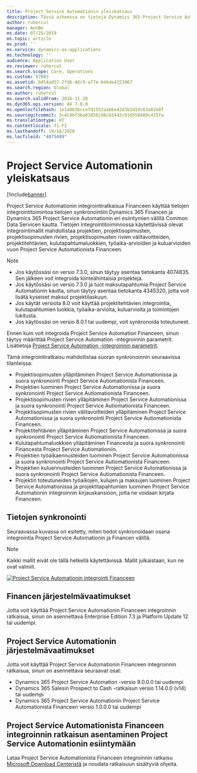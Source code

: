 ```yaml
---
title: Project Service Automationin yleiskatsaus
description: Tässä aiheessa on tietoja Dynamics 365 Project Service Automationin Dynamics 365 Financeen integroinnin ratkaisusta.
author: ruhercul
manager: AnnBe
ms.date: 07/25/2019
ms.topic: article
ms.prod: ''
ms.service: dynamics-ax-applications
ms.technology: ''
audience: Application User
ms.reviewer: ruhercul
ms.search.scope: Core, Operations
ms.custom: 87983
ms.assetid: b454ad57-2fd6-46c9-a77e-646de4153067
ms.search.region: Global
ms.author: ruhercul
ms.search.validFrom: 2016-11-28
ms.dyn365.ops.version: AX 7.0.0
ms.openlocfilehash: 1e1a963bccefd1552aab6e42d3b2d1dc63a82e8f
ms.sourcegitcommit: 5c4c9bf3ba018562d6cb3443c01d550489c415fa
ms.translationtype: HT
ms.contentlocale: fi-FI
ms.lasthandoff: 10/16/2020
ms.locfileid: "4075489"
---
```

# <a name="project-service-automation-overview"></a>Project Service Automationin yleiskatsaus

[!include[banner](../includes/banner.md)]

Project Service Automationin integrointiratkaisua Financeen käyttää tietojen integrointitoimintoa tietojen synkronointiin Dynamics 365 Financen ja Dynamics 365 Project Service Automationin eri esiintymien välillä Common Data Servicen kautta. Tietojen integrointitoiminnossa käytettävissä olevat integrointimallit mahdollistaa projektien, projektisopimusten, projektisopimusten rivien, projektisopimusten rivien välitavoitteiden, projektitehtävien, kulutapahtumaluokkien, työaika-arvioiden ja kuluarvioiden vuon Project Service Automationista Financeen.

> [!NOTE]
> - Jos käytössäsi on versio 7.3.0, sinun täytyy asentaa tietokanta 4074835. Sen jälkeen voit integroida kiinteähintaisia projekteja.
> - Jos käytössäsi on versio 7.3.0 ja tuot maksutapahtumia Project Service Automationin kautta, sinun täytyy asentaa tietokanta 4345320, jotta voit lisätä kyseiset maksut projektilaskuun.
> - Jos käytät versiota 8.0 voit käyttää projektitehtävien integrointia, kulutapahtumien luokkia, työaika-arvioita, kuluarvioita ja toimintojen lukitusta.
> - Jos käytössäsi on versio 8.0.1 tai uudempi, voit synkronoida toteutuneet.

Ennen kuin voit integroida Project Service Automation Financeen, sinun täytyy määrittää Project Service Automation -integroinnin parametrit. Lisätietoja [Project Service Automation -integroinnin parametrit](PSA-parameters.md).

Tämä integrointiratkaisu mahdollistaa suoran synkronoinnin seuraavissa tilanteissa:

- Projektisopimusten ylläpitäminen Project Service Automationissa ja suora synkronointi Project Service Autiomationista Financeen.
- Projektien luominen Project Service Automationissa ja suora synkronointi Project Service Autiomationista Financeen.
- Projektisopimusten rivien ylläpitäminen Project Service Automationissa ja suora synkronointi Project Service Autiomationista Financeen.
- Projektisopimusten rivien välitavoitteiden ylläpitäminen Project Service Automationissa ja suora synkronointi Project Service Autiomationista Financeen.
- Projektitehtävien ylläpitäminen Project Service Automationissa ja suora synkronointi Project Service Autiomationista Financeen.
- Kulutapahtumaluokkien ylläpitäminen Financesta ja suora synkronointi Financesta Project Service Autiomationiin.
- Projektien työaikaennusteiden luominen Project Service Automationissa ja suora synkronointi Project Service Autiomationista Financeen.
- Projektien kuluennusteiden luominen Project Service Automationissa ja suora synkronointi Project Service Autiomationista Financeen.
- Projektin toteutuneiden työaikojen, kulujen ja maksujen luominen Project Service Automationissa ja projektitapahtumien luominen Project Service Automationin integroinnin kirjauskansioon, jotta ne voidaan kirjata Financeen.

## <a name="data-synchronization"></a>Tietojen synkronointi

Seuraavassa kuvassa on esitetty, miten tiedot synkronoidaan osana integrointia Project Service Automationin ja Financen välillä.

> [!NOTE]
> Kaikki mallit eivät ole tällä hetkellä käytettävissä. Mallit julkaistaan, kun ne ovat valmiit.

[![Project Service Automationin integrointi Financeen](./media/PSA-integration.png)](./media/PSA-integration.png)

## <a name="system-requirements-for-finance"></a>Financen järjestelmävaatimukset

Jotta voit käyttää Project Service Automationin Financeen integroinnin ratkaisua, sinun on asennettava Enterprise Edition 7.3 ja Platform Update 12 tai uudempi.

## <a name="system-requirements-for-project-service-automation"></a>Project Service Automationin järjestelmävaatimukset

Jotta voit käyttää Project Service Automationin Financeen integroinnin ratkaisua, sinun on asennettava seuraavat osat:

- Dynamics 365 Project Service Automation -versio 9.0.0.0 tai uudempi
- Dynamics 365 Salesin Prospect to Cash -ratkaisun versio 1.14.0.0 (v14) tai uudempi
- Dynamics 365 Project Service Automationin Project Service Automationista Financeen versio 1.0.0.0 tai uudempi

## <a name="install-the-project-service-automation-to-finance-integration-solution-in-your-project-service-automation-instance"></a>Project Service Automationista Financeen integroinnin ratkaisun asentaminen Project Service Automationin esiintymään

Lataa Project Service Automationista Financeen integroinnin ratkaisu [Microsoft Download Centeristä](https://www.microsoft.com/download/details.aspx?id=57016) ja noudata ratkaisuun sisältyviä ohjeita.
